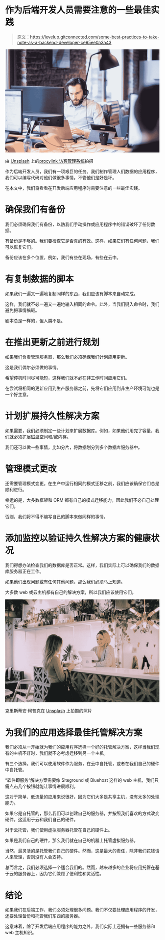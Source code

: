 # 作为后端开发人员需要注意的一些最佳实践

> 原文：<https://levelup.gitconnected.com/some-best-practices-to-take-note-as-a-backend-developer-ce95ee0a3a43>

![](img/f2cfbe1f3588a046e8c0da90887297d3.png)

由 [Unsplash](https://unsplash.com?utm_source=medium&utm_medium=referral) 上的[procylink 访客管理系统](https://unsplash.com/@proxyclick?utm_source=medium&utm_medium=referral)拍摄

作为后端开发人员，我们有一项艰巨的任务。我们制作管理人们数据的应用程序，我们可以编写代码对他们做很多事情，不管他们是好是坏。

在本文中，我们将看看在开发后端应用程序时需要注意的一些最佳实践。

# 确保我们有备份

我们必须确保我们有备份，以防我们手动操作或应用程序中的错误破坏了任何数据。

有备份是不够的。我们要检查它是否真的有效。这样，如果它们有任何问题，我们可以恢复它们。

备份应该在多个位置，例如，我们有些在现场，有些在云中。

# 有复制数据的脚本

如果我们一遍又一遍地复制同样的东西，我们应该有脚本来自动完成。

这样，我们就不必一遍又一遍地输入相同的命令。此外，当我们键入命令时，我们避免把事情搞砸。

剧本总是一样的，但人类不是。

# 在推出更新之前进行规划

如果我们负责管理服务器，那么我们必须确保我们计划应用更新。

这是我们偶尔必须做的事情。

希望停机时间尽可能短，这样我们就不必在非工作时间应用它们。

在尝试将相同的更新应用到生产服务器之前，先将它们应用到非生产环境可能也是一个好主意。

# 计划扩展持久性解决方案

如果需要，我们必须制定一些计划来扩展数据库。例如，如果他们用完了容量，我们就必须扩展磁盘空间和/或内存。

我们还可以做一些事情，比如分片，将数据划分到多个数据库服务器中。

# 管理模式更改

还需要管理模式变更。在生产中运行相同的模式迁移之前，我们应该确保它们总是顺利进行。

幸运的是，大多数框架和 ORM 都有自己的模式迁移能力，因此我们不必自己处理它们。

否则，我们将不得不编写自己的脚本来做同样的事情。

# 添加监控以验证持久性解决方案的健康状况

我们得想办法检查我们的数据库是否正常。这样，我们实际上可以确保我们的数据库服务器正在工作。

如果他们出现问题或有任何其他问题，那么我们必须马上知道。

大多数 web 或云主机都有自己的解决方案，所以我们应该使用它们。

![](img/d6432740a6987e70363b38eae88f0f42.png)

克里斯蒂安·柯普克在 [Unsplash](https://unsplash.com?utm_source=medium&utm_medium=referral) 上拍摄的照片

# 为我们的应用选择最佳托管解决方案

我们必须从一开始就为我们的应用程序选择一个好的托管解决方案，这样当我们现有的主机不好时，我们就不必考虑迁移到另一个主机。

有三个选择。我们可以使用软件作为服务，在云中自托管，或者在我们自己的硬件中自托管。

“软件即服务”解决方案需要像 Siteground 或 Bluehost 这样的 web 主机，我们只需点击几个按钮就能让事情进展顺利。

这对于简单、低流量的应用来说很好，因为它们大多是共享主机，没有太多的处理能力。

如果它是自托管的，那么我们可以创建自己的服务器，并按照我们喜欢的方式改变硬件。这适用于云和我们自己的硬件。

对于云托管，我们使用虚拟服务器托管在自己的硬件上。

如果是我们自己的硬件，那么我们就在自己的机器上托管虚拟服务器。

当然，最灵活的是托管我们自己的硬件。然而，这是最大的责任，除非我们花钱请人来管理，否则没有人会支持。

总而言之，我们必须选择一个适合我们的。然而，越来越多的企业将应用托管在基于云的服务器上，因为它们兼顾了便利性和灵活性。

# 结论

如果我们在后端工作，我们必须处理很多问题。我们不仅要处理应用程序的开发，还要处理备份和托管我们东西的服务器。

这意味着，除了开发后端应用程序的能力之外，我们实际上还拥有一些服务器和 web 主机知识。